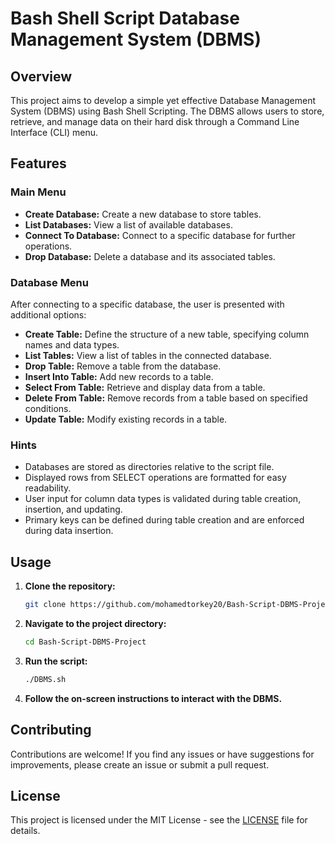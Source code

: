 
# Bash Shell Script Database Management System (DBMS)

## Overview

This project aims to develop a simple yet effective Database Management System (DBMS) using Bash Shell Scripting. The DBMS allows users to store, retrieve, and manage data on their hard disk through a Command Line Interface (CLI) menu.

## Features

### Main Menu

- **Create Database:** Create a new database to store tables.
- **List Databases:** View a list of available databases.
- **Connect To Database:** Connect to a specific database for further operations.
- **Drop Database:** Delete a database and its associated tables.

### Database Menu

After connecting to a specific database, the user is presented with additional options:

- **Create Table:** Define the structure of a new table, specifying column names and data types.
- **List Tables:** View a list of tables in the connected database.
- **Drop Table:** Remove a table from the database.
- **Insert Into Table:** Add new records to a table.
- **Select From Table:** Retrieve and display data from a table.
- **Delete From Table:** Remove records from a table based on specified conditions.
- **Update Table:** Modify existing records in a table.

### Hints

- Databases are stored as directories relative to the script file.
- Displayed rows from SELECT operations are formatted for easy readability.
- User input for column data types is validated during table creation, insertion, and updating.
- Primary keys can be defined during table creation and are enforced during data insertion.

## Usage

1. **Clone the repository:**

    ```bash
    git clone https://github.com/mohamedtorkey20/Bash-Script-DBMS-Project.git
    ```

2. **Navigate to the project directory:**

    ```bash
    cd Bash-Script-DBMS-Project
    ```

3. **Run the script:**

    ```bash
    ./DBMS.sh 
    ```

4. **Follow the on-screen instructions to interact with the DBMS.**

## Contributing

Contributions are welcome! If you find any issues or have suggestions for improvements, please create an issue or submit a pull request.

## License

This project is licensed under the MIT License - see the [LICENSE](LICENSE) file for details.
